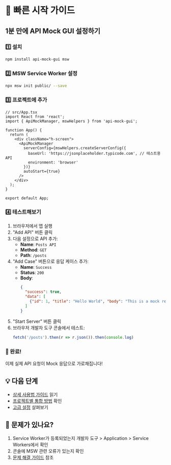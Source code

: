 # 🚀 빠른 시작 가이드

## 1분 만에 API Mock GUI 설정하기

### 1️⃣ 설치

```bash
npm install api-mock-gui msw
```

### 2️⃣ MSW Service Worker 설정

```bash
npx msw init public/ --save
```

### 3️⃣ 프로젝트에 추가

```tsx
// src/App.tsx
import React from 'react';
import { ApiMockManager, mswHelpers } from 'api-mock-gui';

function App() {
  return (
    <div className="h-screen">
      <ApiMockManager
        serverConfig={mswHelpers.createServerConfig({
          baseUrl: 'https://jsonplaceholder.typicode.com', // 테스트용 API
          environment: 'browser'
        })}
        autoStart={true}
      />
    </div>
  );
}

export default App;
```

### 4️⃣ 테스트해보기

1. 브라우저에서 앱 실행
2. "Add API" 버튼 클릭
3. 다음 설정으로 API 추가:
   - **Name**: `Posts API`
   - **Method**: `GET`
   - **Path**: `/posts`
4. "Add Case" 버튼으로 응답 케이스 추가:
   - **Name**: `Success`
   - **Status**: `200`
   - **Body**: 
     ```json
     {
       "success": true,
       "data": [
         {"id": 1, "title": "Hello World", "body": "This is a mock response!"}
       ]
     }
     ```
5. "Start Server" 버튼 클릭
6. 브라우저 개발자 도구 콘솔에서 테스트:
   ```javascript
   fetch('/posts').then(r => r.json()).then(console.log)
   ```

### 🎉 완료!

이제 실제 API 요청이 Mock 응답으로 가로채집니다!

## 💡 다음 단계

- [상세 사용법 가이드](./USAGE_GUIDE.md) 읽기
- [프로젝트별 통합 방법](./README.md#실제-프로젝트-통합) 확인
- [고급 설정](./README.md#고급-사용법) 살펴보기

## 🚨 문제가 있나요?

1. Service Worker가 등록되었는지 개발자 도구 > Application > Service Workers에서 확인
2. 콘솔에 MSW 관련 오류가 있는지 확인
3. [문제 해결 가이드](./README.md#문제-해결) 참조 